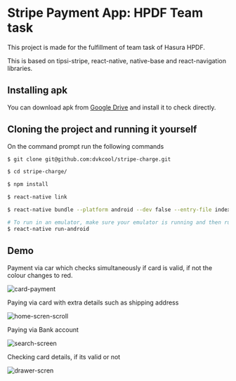
# Stripe Payment App: HPDF Team task
This project is made for the fulfillment of team task of Hasura HPDF.

This is based on tipsi-stripe, react-native, native-base and react-navigation libraries.

## Installing apk
You can download apk from [Google Drive](https://drive.google.com/open?id=1d7WRLniUEp1Yd7r16aq0Dlwjghcnu2TC) and install it to check directly.

## Cloning the project and running it yourself

On the command prompt run the following commands

```sh
$ git clone git@github.com:dvkcool/stripe-charge.git

$ cd stripe-charge/

$ npm install

$ react-native link

$ react-native bundle --platform android --dev false --entry-file index.android.js --bundle-output android/app/src/main/assets/index.android.bundle --assets-dest android/app/src/main/res

# To run in an emulator, make sure your emulator is running and then run following command
$ react-native run-android
```


## Demo
Payment via car which checks simultaneously if card is valid, if not the colour changes to red.

 ![card-payment](./demo/1.gif)




Paying via card with extra details such as shipping address

 ![home-scren-scroll](./demo/2.gif)



Paying via Bank account

 ![search-screen](./demo/3.gif)


Checking card details, if its valid or not

![drawer-scren](./demo/4.gif)
